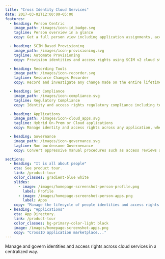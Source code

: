 ```yaml
---
title: "Cross Identity Cloud Services"
date: 2017-03-02T12:00:00-05:00
features:
  - heading: Person Centric
    image_path: /images/icon-id_badge.svg
    tagline: Person overview in a glance
    copy: Get a full person view including application assignments, access rights and full audit trail in one place.

  - heading: SCIM Based Provisioning
    image_path: /images/icon-provisioning.svg
    tagline: Automate Provisioning
    copy: Provision identities and access rights using SCIM v2 cloud standards.

  - heading: Recording Tools
    image_path: /images/icon-recorder.svg
    tagline: Resource Changes Recorder
    copy: Record and investigate any change made on the entire lifetime of users and access rights.

  - heading: Get Compliance
    image_path: /images/icon-compliance.svg
    tagline: Regulatory Compliance
    copy: Identity and access rights regulatory compliance including to regulations such PCI, ISO 27001, SOC 2, HIPAA/BAA, etc.

  - heading: Applications
    image_path: /images/icon-cloud_apps.svg
    tagline: Hybrid On-Prem or Cloud applications
    copy: Manage identity and access rights across any application, whether on-premise or cloud.

  - heading: Governance
    image_path: /images/icon-governance.svg
    tagline: Non burdensome Governenance
    copy: Convert oppressive manual procedures such as access reviews and passive reports into reactive actionable items.

sections:
  - heading: "It is all about people"
    cta: See product tour.
    link: /product-tour
    color_classes: gradient-blue white
    slides:
      - image: /images/homepage-screenshot-person-profile.png
        label: Profile
      - image: /images/homepage-screenshot-person-apps.png
        label: Apps
    copy: "Manage the lifecycle of people identities and access rights across application boundaries."
  - heading: "Applications"
    cta: App Directory.
    link: /product-tour
    color_classes: bg-primary-color-light black
    image: /images/homepage-screenshot-apps.png
    copy: "CrossID application marketplace..."
---
```


Manage and govern identities and access rights across cloud services in a centralized way.
